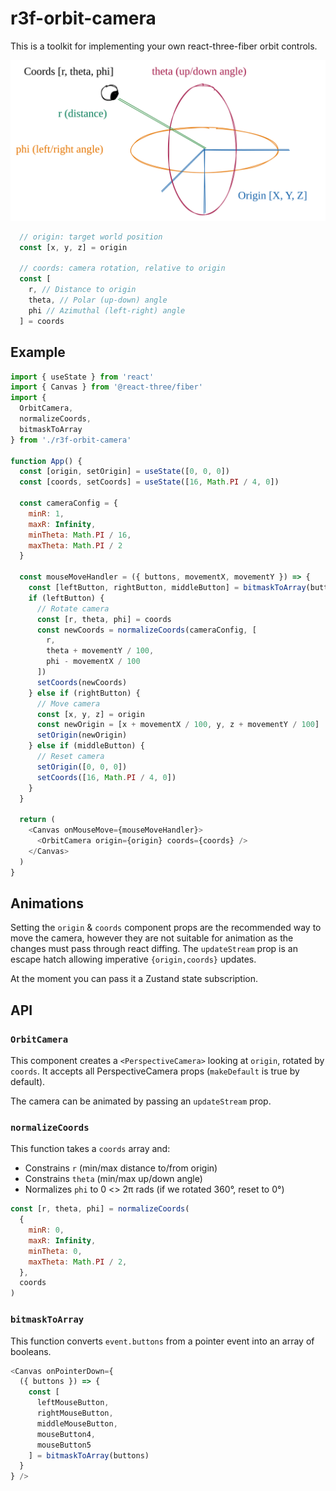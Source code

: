 # r3f-orbit-camera

This is a toolkit for implementing your own react-three-fiber orbit controls.

![A visual diagram of the camera state](./camera-state.svg)

```js
  // origin: target world position
  const [x, y, z] = origin

  // coords: camera rotation, relative to origin
  const [
    r, // Distance to origin
    theta, // Polar (up-down) angle
    phi // Azimuthal (left-right) angle
  ] = coords
```

## Example

```js
import { useState } from 'react'
import { Canvas } from '@react-three/fiber'
import {
  OrbitCamera,
  normalizeCoords,
  bitmaskToArray
} from './r3f-orbit-camera'

function App() {
  const [origin, setOrigin] = useState([0, 0, 0])
  const [coords, setCoords] = useState([16, Math.PI / 4, 0])

  const cameraConfig = {
    minR: 1,
    maxR: Infinity,
    minTheta: Math.PI / 16,
    maxTheta: Math.PI / 2
  }

  const mouseMoveHandler = ({ buttons, movementX, movementY }) => {
    const [leftButton, rightButton, middleButton] = bitmaskToArray(buttons)
    if (leftButton) {
      // Rotate camera
      const [r, theta, phi] = coords
      const newCoords = normalizeCoords(cameraConfig, [
        r,
        theta + movementY / 100,
        phi - movementX / 100
      ])
      setCoords(newCoords)
    } else if (rightButton) { 
      // Move camera
      const [x, y, z] = origin
      const newOrigin = [x + movementX / 100, y, z + movementY / 100]
      setOrigin(newOrigin)
    } else if (middleButton) {
      // Reset camera
      setOrigin([0, 0, 0])
      setCoords([16, Math.PI / 4, 0])
    }
  }

  return (
    <Canvas onMouseMove={mouseMoveHandler}>
      <OrbitCamera origin={origin} coords={coords} />
    </Canvas>
  )
}
```

## Animations

Setting the `origin` & `coords` component props are the recommended way to move the camera, however they are not suitable for animation as the changes must pass through react diffing. The `updateStream` prop is an escape hatch allowing imperative `{origin,coords}` updates.

At the moment you can pass it a Zustand state subscription.

## API

### `OrbitCamera`

This component creates a `<PerspectiveCamera>` looking at `origin`, rotated by `coords`.
It accepts all PerspectiveCamera props (`makeDefault` is true by default).

The camera can be animated by passing an `updateStream` prop.

### `normalizeCoords`

This function takes a `coords` array and:

- Constrains `r` (min/max distance to/from origin)
- Constrains `theta` (min/max up/down angle)
- Normalizes `phi` to 0 <> 2π rads (if we rotated 360°, reset to 0°)

```js
const [r, theta, phi] = normalizeCoords(
  {
    minR: 0,
    maxR: Infinity,
    minTheta: 0,
    maxTheta: Math.PI / 2,
  },
  coords
)
```

### `bitmaskToArray`

This function converts `event.buttons` from a pointer event into an array of booleans.

```js
<Canvas onPointerDown={
  ({ buttons }) => {
    const [
      leftMouseButton,
      rightMouseButton,
      middleMouseButton,
      mouseButton4,
      mouseButton5
    ] = bitmaskToArray(buttons)
  }
} />

````
